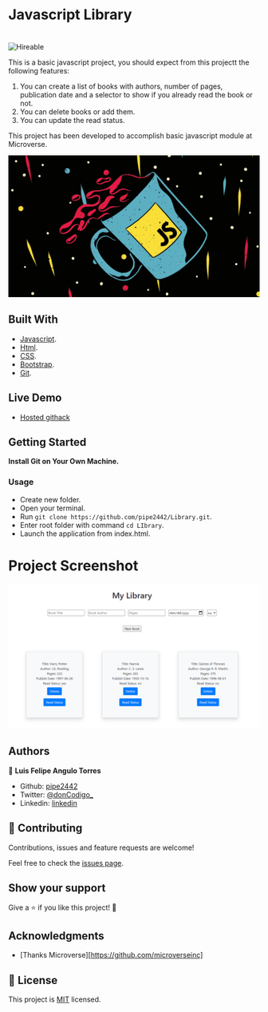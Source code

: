 # Javascript Library
# 
![Hireable](https://cdn.rawgit.com/hiendv/hireable/master/styles/default/yes.svg)

This is a basic javascript project, you should expect from this projectt the following features:

1. You can create a list of books with authors, number of pages, publication date and a selector to show if you already read the book or not.
2. You can delete books or add them.
3. You can update the read status.

This project has been developed to accomplish basic javascript module at Microverse.

![screenshot](https://github.com/pipe2442/Library/blob/library-feature/assets/images/javascript.png)

## Built With

- [Javascript](https://www.javascript.com/).
- [Html](https://html.com/).
- [CSS](https://www.w3.org/Style/CSS/Overview.en.html).
- [Bootstrap](https://getbootstrap.com/).  
- [Git](https://www.w3.org/Style/CSS/Overview.en.html).

## Live Demo

- [Hosted githack](https://rawcdn.githack.com/pipe2442/Library/6b24d62ea46d5a2b8027dd19bfaf4dd93bac1116/index.html)

## Getting Started

**Install Git on Your Own Machine.**

### Usage

- Create new folder.
- Open your terminal.
- Run ``` git clone https://github.com/pipe2442/Library.git ```.
- Enter root folder with command ``` cd LIbrary ```.
- Launch the application from index.html.

# Project Screenshot
![screenshot](https://github.com/pipe2442/Library/blob/library-feature/assets/images/projectscreen.PNG)

## Authors

👤 **Luis Felipe Angulo Torres**

- Github: [pipe2442](https://github.com/pipe2442)
- Twitter: [@donCodigo_](https://twitter.com/donCodigo_)
- Linkedin: [linkedin](https://www.linkedin.com/in/luis-felipe-angulo-torres-95098b139/)

## 🤝 Contributing

Contributions, issues and feature requests are welcome!

Feel free to check the [issues page](https://github.com/pipe2442/Linter/issues).

## Show your support

Give a ⭐️ if you like this project! 🤝 

## Acknowledgments

- [Thanks Microverse][https://github.com/microverseinc]
  
## 📝 License

This project is [MIT](LICENSE) licensed.
